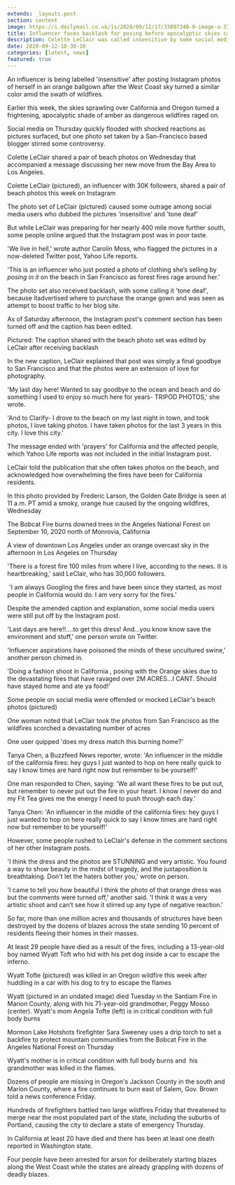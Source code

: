 ```yaml
---
extends: _layouts.post
section: content
image: https://i.dailymail.co.uk/1s/2020/09/12/17/33097240-0-image-a-37_1599928981110.jpg 
title: Influencer faces backlash for posing before apocalyptic skies caused by wildfires 
description: Colette LeClair was called insensitive by some social media user after posing for pictures in an orange dress amid apocalyptic skies as wildfires rage near San Francisco, Californa 
date: 2020-09-12-18-30-10 
categories: [latest, news] 
featured: true 
--- 
```

An influencer is being labelled 'insensitive' after posting Instagram photos of herself in an orange ballgown after the West Coast sky turned a similar color amid the swath of wildfires.

Earlier this week, the skies sprawling over California and Oregon turned a frightening, apocalyptic shade of amber as dangerous wildfires raged on. 

Social media on Thursday quickly flooded with shocked reactions as pictures surfaced, but one photo set taken by a San-Francisco based blogger stirred some controversy. 

Colette LeClair shared a pair of beach photos on Wednesday that accompanied a message discussing her new move from the Bay Area to Los Angeles.

Colette LeClair (pictured), an influencer with 30K followers, shared a pair of beach photos this week on Instagram 

The photo set of LeClair (pictured) caused some outrage among social media users who dubbed the pictures 'insensitive' and 'tone deaf'

But while LeClair was preparing for her nearly 400 mile move further south, some people online argued that the Instagram post was in poor taste. 

'We live in hell,' wrote author Carolin Moss, who flagged the pictures in a now-deleted Twitter post, Yahoo Life reports.

'This is an influencer who just posted a photo of clothing she’s selling by *posing in it* on the beach in San Francisco as forest fires rage around her.'

The photo set also received backlash, with some calling it 'tone deaf', because itadvertised where to purchase the orange gown and was seen as attempt to boost traffic to her blog site.

As of Saturday afternoon, the Instagram post's comment section has been turned off and the caption has been edited. 

Pictured: The caption shared with the beach photo set was edited by LeClair after receiving backlash

In the new caption, LeClair explained that post was simply a final goodbye to San Francisco and that the photos were an extension of love for photography.

'My last day here! Wanted to say goodbye to the ocean and beach and do something I used to enjoy so much here for years- TRIPOD PHOTOS,' she wrote. 

'And to Clarify- I drove to the beach on my last night in town, and took photos, I love taking photos. I have taken photos for the last 3 years in this city. I love this city.'

The message ended with 'prayers' for California and the affected people, which Yahoo Life reports was not included in the initial Instagram post.

LeClair told the publication that she often takes photos on the beach, and acknowledged how overwhelming the fires have been for California residents.

In this photo provided by Frederic Larson, the Golden Gate Bridge is seen at 11 a.m. PT amid a smoky, orange hue caused by the ongoing wildfires, Wednesday

The Bobcat Fire burns downed trees in the Angeles National Forest on September 10, 2020 north of Monrovia, California

A view of downtown Los Angeles under an orange overcast sky in the afternoon in Los Angeles on Thursday 

'There is a forest fire 100 miles from where I live, according to the news. It is heartbreaking,' said LeClair, who has 30,000 followers. 

 'I am always Googling the fires and have been since they started, as most people in California would do. I am very sorry for the fires.'

Despite the amended caption and explanation, some social media users were still put off by the Instagram post. 

'Last days are here!!....to get this dress! And...you know know save the environment and stuff,' one person wrote on Twitter.

'Influencer aspirations have poisoned the minds of these uncultured swine,' another person chimed in. 

'Doing a fashion shoot in California , posing with the Orange skies due to the devastating fires that have ravaged over 2M ACRES...I CANT. Should have stayed home and ate ya food!'

Some people on social media were offended or mocked LeClair's beach photos (pictured)

One woman noted that LeClair took the photos from San Francisco as the wildfires scorched a devastating number of acres

One user quipped 'does my dress match this burning home?' 

Tanya Chen, a Buzzfeed News reporter, wrote: 'An influencer in the middle of the california fires: hey guys I just wanted to hop on here really quick to say I know times are hard right now but remember to be yourself!'

One man responded to Chen, saying: 'We all want these fires to be put out, but remember to never put out the fire in your heart. I know I never do and my Fit Tea gives me the energy I need to push through each day.'

Tanya Chen: 'An influencer in the middle of the california fires: hey guys I just wanted to hop on here really quick to say I know times are hard right now but remember to be yourself!'

However, some people rushed to LeClair's defense in the comment sections of her other Instagram posts.

'I think the dress and the photos are STUNNING and very artistic. You found a way to show beauty in the midst of tragedy, and the juxtaposition is breathtaking. Don't let the haters bother you,' wrote on person.  

'I came to tell you how beautiful I think the photo of that orange dress was but the comments were turned off,' another said. 'I think it was a very artistic shoot and can’t see how it stirred up any type of negative reaction.' 

So far, more than one million acres and thousands of structures have been destroyed by the dozens of blazes across the state sending 10 percent of residents fleeing their homes in their masses.   

At least 29 people have died as a result of the fires, including a 13-year-old boy named Wyatt Toft who hid with his pet dog inside a car to escape the inferno.

Wyatt Tofte (pictured) was killed in an Oregon wildfire this week after huddling in a car with his dog to try to escape the flames 

Wyatt (pictured in an undated image) died Tuesday in the Santiam Fire in Marion County, along with his 71-year-old grandmother, Peggy Mosso (center). Wyatt's mom Angela Tofte (left) is in critical condition with full body burns

Mormon Lake Hotshots firefighter Sara Sweeney uses a drip torch to set a backfire to protect mountain communities from the Bobcat Fire in the Angeles National Forest on Thursday

Wyatt's mother is in critical condition with full body burns and  his grandmother was killed in the flames.

Dozens of people are missing in Oregon's Jackson County in the south and Marion County, where a fire continues to burn east of Salem, Gov. Brown told a news conference Friday.

Hundreds of firefighters battled two large wildfires Friday that threatened to merge near the most populated part of the state, including the suburbs of Portland, causing the city to declare a state of emergency Thursday.

In California at least 20 have died and there has been at least one death reported in Washington state.

Four people have been arrested for arson for deliberately starting blazes along the West Coast while the states are already grappling with dozens of deadly blazes.  

